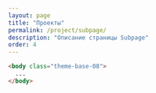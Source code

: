 ```yaml
---
layout: page
title: "Проекты"
permalink: /project/subpage/
description: "Описание страницы Subpage"
order: 4
---
```


```html
<body class="theme-base-08">
  ...
</body>
```
